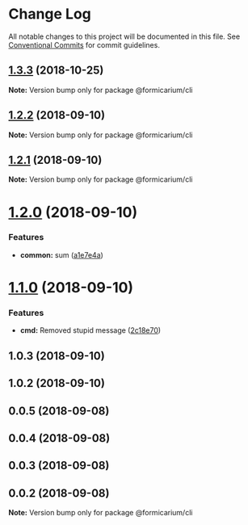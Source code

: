 # Change Log

All notable changes to this project will be documented in this file.
See [Conventional Commits](https://conventionalcommits.org) for commit guidelines.

<a name="1.3.3"></a>
## [1.3.3](https://github.com/formicarium/formicarium-cli/compare/@formicarium/cli@1.2.2...@formicarium/cli@1.3.3) (2018-10-25)

**Note:** Version bump only for package @formicarium/cli





<a name="1.2.2"></a>
## [1.2.2](https://github.com/formicarium/formicarium-cli/compare/@formicarium/cli@1.2.1...@formicarium/cli@1.2.2) (2018-09-10)

**Note:** Version bump only for package @formicarium/cli





<a name="1.2.1"></a>
## [1.2.1](https://github.com/formicarium/formicarium-cli/compare/@formicarium/cli@1.2.0...@formicarium/cli@1.2.1) (2018-09-10)

**Note:** Version bump only for package @formicarium/cli





<a name="1.2.0"></a>
# [1.2.0](https://github.com/formicarium/formicarium-cli/compare/@formicarium/cli@1.1.0...@formicarium/cli@1.2.0) (2018-09-10)


### Features

* **common:** sum ([a1e7e4a](https://github.com/formicarium/formicarium-cli/commit/a1e7e4a))





<a name="1.1.0"></a>
# [1.1.0](https://github.com/formicarium/formicarium-cli/compare/@formicarium/cli@1.0.3...@formicarium/cli@1.1.0) (2018-09-10)


### Features

* **cmd:** Removed stupid message ([2c18e70](https://github.com/formicarium/formicarium-cli/commit/2c18e70))





<a name="1.0.3"></a>
## 1.0.3 (2018-09-10)



<a name="1.0.2"></a>
## 1.0.2 (2018-09-10)



<a name="0.0.5"></a>
## 0.0.5 (2018-09-08)



<a name="0.0.4"></a>
## 0.0.4 (2018-09-08)



<a name="0.0.3"></a>
## 0.0.3 (2018-09-08)



<a name="0.0.2"></a>
## 0.0.2 (2018-09-08)




**Note:** Version bump only for package @formicarium/cli

